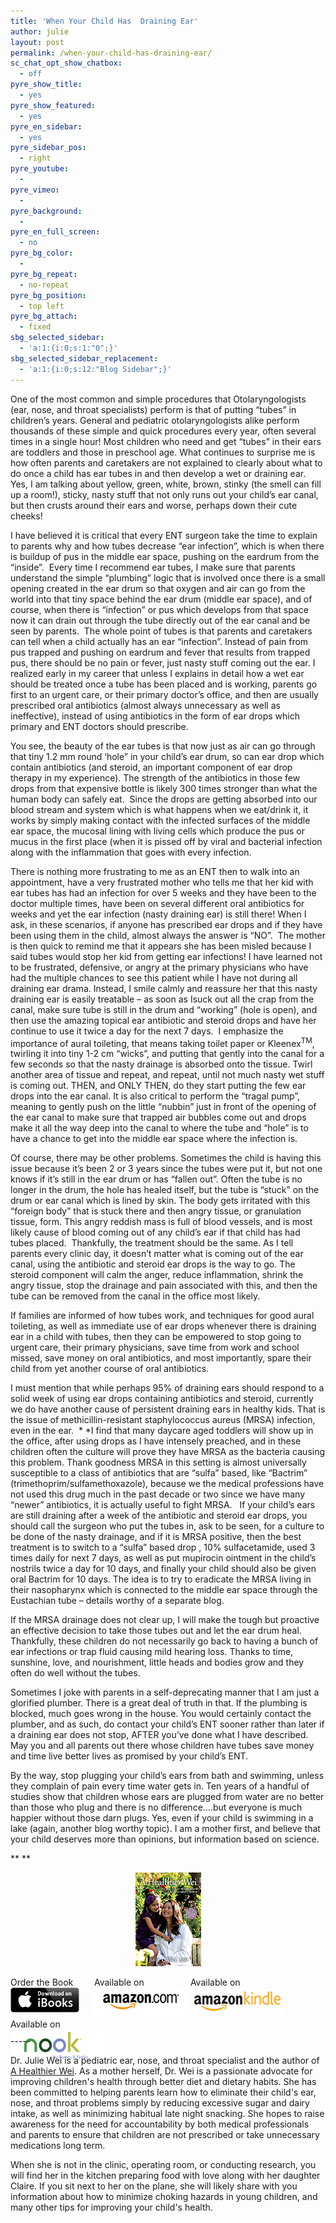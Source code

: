 ```yaml
---
title: 'When Your Child Has  Draining Ear'
author: julie
layout: post
permalink: /when-your-child-has-draining-ear/
sc_chat_opt_show_chatbox:
  - off
pyre_show_title:
  - yes
pyre_show_featured:
  - yes
pyre_en_sidebar:
  - yes
pyre_sidebar_pos:
  - right
pyre_youtube:
  - 
pyre_vimeo:
  - 
pyre_background:
  - 
pyre_en_full_screen:
  - no
pyre_bg_color:
  - 
pyre_bg_repeat:
  - no-repeat
pyre_bg_position:
  - top left
pyre_bg_attach:
  - fixed
sbg_selected_sidebar:
  - 'a:1:{i:0;s:1:"0";}'
sbg_selected_sidebar_replacement:
  - 'a:1:{i:0;s:12:"Blog Sidebar";}'
---
```

One of the most common and simple procedures that Otolaryngologists (ear, nose, and throat specialists) perform is that of putting “tubes” in children’s years. General and pediatric otolaryngologists alike perform thousands of these simple and quick procedures every year, often several times in a single hour! Most children who need and get “tubes” in their ears are toddlers and those in preschool age. What continues to surprise me is how often parents and caretakers are not explained to clearly about what to do once a child has ear tubes in and then develop a wet or draining ear. Yes, I am talking about yellow, green, white, brown, stinky (the smell can fill up a room!), sticky, nasty stuff that not only runs out your child’s ear canal, but then crusts around their ears and worse, perhaps down their cute cheeks!

I have believed it is critical that every ENT surgeon take the time to explain to parents why and how tubes decrease “ear infection”, which is when there is buildup of pus in the middle ear space, pushing on the eardrum from the “inside”.  Every time I recommend ear tubes, I make sure that parents understand the simple “plumbing” logic that is involved once there is a small opening created in the ear drum so that oxygen and air can go from the world into that tiny space behind the ear drum (middle ear space), and of course, when there is “infection” or pus which develops from that space now it can drain out through the tube directly out of the ear canal and be seen by parents.  The whole point of tubes is that parents and caretakers can tell when a child actually has an ear “infection”. Instead of pain from pus trapped and pushing on eardrum and fever that results from trapped pus, there should be no pain or fever, just nasty stuff coming out the ear. I realized early in my career that unless I explains in detail how a wet ear should be treated once a tube has been placed and is working, parents go first to an urgent care, or their primary doctor’s office, and then are usually prescribed oral antibiotics (almost always unnecessary as well as ineffective), instead of using antibiotics in the form of ear drops which primary and ENT doctors should prescribe.

You see, the beauty of the ear tubes is that now just as air can go through that tiny 1.2 mm round ‘hole” in your child’s ear drum, so can ear drop which contain antibiotics (and steroid, an important component of ear drop therapy in my experience). The strength of the antibiotics in those few drops from that expensive bottle is likely 300 times stronger than what the human body can safely eat.  Since the drops are getting absorbed into our blood stream and system which is what happens when we eat/drink it, it works by simply making contact with the infected surfaces of the middle ear space, the mucosal lining with living cells which produce the pus or mucus in the first place (when it is pissed off by viral and bacterial infection along with the inflammation that goes with every infection.

There is nothing more frustrating to me as an ENT then to walk into an appointment, have a very frustrated mother who tells me that her kid with ear tubes has had an infection for over 5 weeks and they have been to the doctor multiple times, have been on several different oral antibiotics for weeks and yet the ear infection (nasty draining ear) is still there! When I ask, in these scenarios, if anyone has prescribed ear drops and if they have been using them in the child, almost always the answer is “NO”.  The mother is then quick to remind me that it appears she has been misled because I said tubes would stop her kid from getting ear infections! I have learned not to be frustrated, defensive, or angry at the primary physicians who have had the multiple chances to see this patient while I have not during all draining ear drama. Instead, I smile calmly and reassure her that this nasty draining ear is easily treatable – as soon as Isuck out all the crap from the canal, make sure tube is still in the drum and “working” (hole is open), and then use the amazing topical ear antibiotic and steroid drops and have her continue to use it twice a day for the next 7 days.  I emphasize the importance of aural toileting, that means taking toilet paper or Kleenex<sup>TM</sup>, twirling it into tiny 1-2 cm “wicks”, and putting that gently into the canal for a few seconds so that the nasty drainage is absorbed onto the tissue. Twirl another area of tissue and repeat, and repeat, until not much nasty wet stuff is coming out. THEN, and ONLY THEN, do they start putting the few ear drops into the ear canal. It is also critical to perform the “tragal pump”, meaning to gently push on the little “nubbin” just in front of the opening of the ear canal to make sure that trapped air bubbles come out and drops make it all the way deep into the canal to where the tube and “hole” is to have a chance to get into the middle ear space where the infection is.

Of course, there may be other problems. Sometimes the child is having this issue because it’s been 2 or 3 years since the tubes were put it, but not one knows if it’s still in the ear drum or has “fallen out”. Often the tube is no longer in the drum, the hole has healed itself, but the tube is “stuck” on the drum or ear canal which is lined by skin. The body gets irritated with this “foreign body” that is stuck there and then angry tissue, or granulation tissue, form. This angry reddish mass is full of blood vessels, and is most likely cause of blood coming out of any child’s ear if that child has had tubes placed.  Thankfully, the treatment should be the same. As I tell parents every clinic day, it doesn’t matter what is coming out of the ear canal, using the antibiotic and steroid ear drops is the way to go. The steroid component will calm the anger, reduce inflammation, shrink the angry tissue, stop the drainage and pain associated with this, and then the tube can be removed from the canal in the office most likely.

If families are informed of how tubes work, and techniques for good aural toileting, as well as immediate use of ear drops whenever there is draining ear in a child with tubes, then they can be empowered to stop going to urgent care, their primary physicians, save time from work and school missed, save money on oral antibiotics, and most importantly, spare their child from yet another course of oral antibiotics.

I must mention that while perhaps 95% of draining ears should respond to a solid week of using ear drops containing antibiotics and steroid, currently we do have another cause of persistent draining ears in healthy kids. That is the issue of methicillin-resistant staphylococcus aureus (MRSA) infection, even in the ear.  * *I find that many daycare aged toddlers will show up in the office, after using drops as I have intensely preached, and in these children often the culture will prove they have MRSA as the bacteria causing this problem. Thank goodness MRSA in this setting is almost universally susceptible to a class of antibiotics that are “sulfa” based, like “Bactrim” (trimethoprim/sulfamethoxazole), because we the medical professions have not used this drug much in the past decade or two since we have many “newer” antibiotics, it is actually useful to fight MRSA.   If your child’s ears are still draining after a week of the antibiotic and steroid ear drops, you should call the surgeon who put the tubes in, ask to be seen, for a culture to be done of the nasty drainage, and if it is MRSA positive, then the best treatment is to switch to a “sulfa” based drop , 10% sulfacetamide, used 3 times daily for next 7 days, as well as put mupirocin ointment in the child’s nostrils twice a day for 10 days, and finally your child should also be given oral Bactrim for 10 days. The idea is to try to eradicate the MRSA living in their nasopharynx which is connected to the middle ear space through the Eustachian tube – details worthy of a separate blog.

If the MRSA drainage does not clear up, I will make the tough but proactive an effective decision to take those tubes out and let the ear drum heal. Thankfully, these children do not necessarily go back to having a bunch of ear infections or trap fluid causing mild hearing loss. Thanks to time, sunshine, love, and nourishment, little heads and bodies grow and they often do well without the tubes.

Sometimes I joke with parents in a self-deprecating manner that I am just a glorified plumber. There is a great deal of truth in that. If the plumbing is blocked, much goes wrong in the house. You would certainly contact the plumber, and as such, do contact your child’s ENT sooner rather than later if a draining ear does not stop, AFTER you’ve done what I have described. May you and all parents out there whose children have tubes save money and time live better lives as promised by your child’s ENT.

By the way, stop plugging your child’s ears from bath and swimming, unless they complain of pain every time water gets in. Ten years of a handful of studies show that children whose ears are plugged from water are no better than those who plug and there is no difference….but everyone is much happier without those darn plugs. Yes, even if your child is swimming in a lake (again, another blog worthy topic). I am a mother first, and believe that your child deserves more than opinions, but information based on science.

** **

<span style="width:105px;display:table;margin:0 auto;"><a href="the-book/"><img src="/wp-content/uploads/2014/04/AHealthierWei_cover_150.png" /></a></span>

<p style="height:80px">
  <span style="width:130px;display:inline-block;vertical-align:top;"> Order the Book <a href="https://itunes.apple.com/us/book/a-healthier-wei/id806784060?ls=1&mt=11#" target="_blank" > <img class="size-full wp-image-944" alt="Apple iBooks" title="Apple iBooks" src="/wp-content/uploads/2014/02/Download_on_iBooks_Badge_US-UK_110x40_090513.png" width="110" height="40" /></a> </span> <span style="width:150px;display:inline-block;vertical-align:top;">Available on <a href="http://amzn.to/1fSNqeb" target="_blank" > <img class="size-full wp-image-945" alt="Amazon.com" title="Amazon.com" src="/wp-content/uploads/2014/02/amazon_com_logo_160.jpg" width="160" height="47" /> </a> </span> <span  style="width:150px;display:inline-block;vertical-align:top;">Available on <a href="http://amzn.to/1eHEfNl" target="_blank" > <img class="size-full wp-image-946" alt="Amazon Kindle" title="Amazon Kindle" src="/wp-content/uploads/2014/02/kindle_logo_160.jpg" width="160" height="43" /> </a> </span> <span style="width:150px;display:inline-block;vertical-align:top;">Available on <a href="http://www.barnesandnoble.com/w/a-healthier-wei-julie-wei/1118260302?ean=2940148244592&itm=1&usri=2940148244592" target="_blank" > <img class="size-full wp-image-947" alt="Nook" title="Nook" src="/wp-content/uploads/2014/02/nook_logo_160.png" width="160" height="52" /></a> </span>
</p>

\-----

Dr. Julie Wei is a pediatric ear, nose, and throat specialist and the author of [A Healthier Wei][1]. As a mother herself, Dr. Wei is a passionate advocate for improving children's health through better diet and dietary habits. She has been committed to helping parents learn how to eliminate their child's ear, nose, and throat problems simply by reducing excessive sugar and dairy intake, as well as minimizing habitual late night snacking. She hopes to raise awareness for the need for accountability by both medical professionals and parents to ensure that children are not prescribed or take unnecessary medications long term. 

When she is not in the clinic, operating room, or conducting research, you will find her in the kitchen preparing food with love along with her daughter Claire. If you sit next to her on the plane, she will likely share with you information about how to minimize choking hazards in young children, and many other tips for improving your child's health.

 [1]: the-book